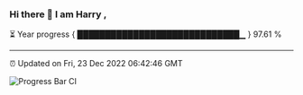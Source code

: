 ### Hi there 👋 I am Harry , 

⏳ Year progress { █████████████████████████████▁ } 97.61 %

---

⏰ Updated on Fri, 23 Dec 2022 06:42:46 GMT

![Progress Bar CI](https://github.com/duykhang68/duykhang68/workflows/Progress%20Bar%20CI/badge.svg)
